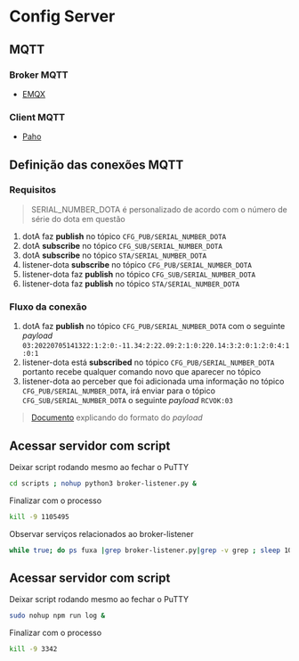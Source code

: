 # Config Server

## MQTT

### Broker MQTT

- [EMQX](https://www.emqx.com/en)

### Client MQTT

- [Paho](https://www.eclipse.org/paho/)

## Definição das conexões MQTT

### Requisitos

> SERIAL_NUMBER_DOTA é personalizado de acordo com o número de série do dota em questão

1. dotA faz **publish** no tópico `CFG_PUB/SERIAL_NUMBER_DOTA`
2. dotA **subscribe** no tópico `CFG_SUB/SERIAL_NUMBER_DOTA`
3. dotA **subscribe** no tópico `STA/SERIAL_NUMBER_DOTA`
4. listener-dota **subscribe** no tópico `CFG_PUB/SERIAL_NUMBER_DOTA`
5. listener-dota faz **publish** no tópico `CFG_SUB/SERIAL_NUMBER_DOTA`
6. listener-dota faz **publish** no tópico `STA/SERIAL_NUMBER_DOTA`

### Fluxo da conexão

1. dotA faz **publish** no tópico `CFG_PUB/SERIAL_NUMBER_DOTA` com o seguinte *payload* `03:20220705141322:1:2:0:-11.34:2:22.09:2:1:0:220.14:3:2:0:1:2:0:4:1:0:1`
2. listener-dota está **subscribed** no tópico `CFG_PUB/SERIAL_NUMBER_DOTA` portanto recebe qualquer comando novo que aparecer no tópico
3. listener-dota ao perceber que foi adicionada uma informação no tópico `CFG_PUB/SERIAL_NUMBER_DOTA`, irá enviar  para o tópico `CFG_SUB/SERIAL_NUMBER_DOTA` o seguinte *payload* `RCVOK:03`

> [Documento](https://docs.google.com/document/d/1LJil1iZYlHuiEr4n8OyWY4aa7Qc4jffb/edit) explicando do formato do *payload*

## Acessar servidor com script 

Deixar script rodando mesmo ao fechar o PuTTY

```bash
cd scripts ; nohup python3 broker-listener.py &
```

Finalizar com o processo

```bash
kill -9 1105495
```

Observar serviços relacionados ao broker-listener

```bash
while true; do ps fuxa |grep broker-listener.py|grep -v grep ; sleep 10; echo ------------------; done
```

## Acessar servidor com script 

Deixar script rodando mesmo ao fechar o PuTTY

```bash
sudo nohup npm run log &
```

Finalizar com o processo

```bash
kill -9 3342
```
<!--stackedit_data:
eyJoaXN0b3J5IjpbLTMzMjI2NTY5NCw4MzY4OTg3ODEsOTcyNT
k4MjgwLDI2NTcyMDgwOCwyMTI0MzU3MjgxLC0xMTc2ODg3NDkw
LDE4MDczNTcwNzAsMTMxMjQxMTI4MywtMjExNTEzODkyMSwxOD
gxNTM1NDQyLC0yMTQ1NTgyODk1LDk0NzI1MzM5NiwxNTAxMDgx
MDQwLDc4MDAxMjc1OSwtMTY0ODEyNTg3MiwtNTM4NTc1MDk0LD
cyNTc1NDEzMCwtMTU3ODU1NjM0MCwtNTcxMTgwNDQzXX0=
-->